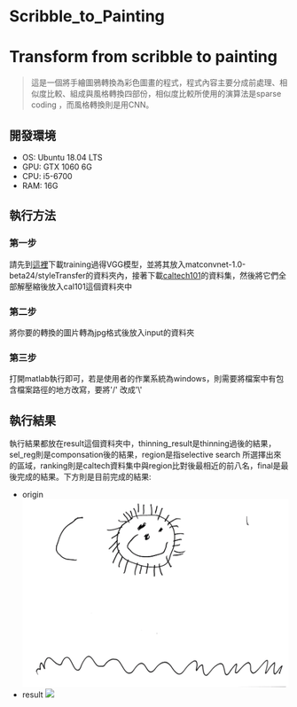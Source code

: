 # Scribble_to_Painting

# Transform from scribble to painting
>這是一個將手繪圖鴉轉換為彩色圖畫的程式，程式內容主要分成前處理、相似度比較、組成與風格轉換四部份，相似度比較所使用的演算法是sparse coding
，而風格轉換則是用CNN。

## 開發環境
* OS: Ubuntu 18.04 LTS
* GPU: GTX 1060 6G
* CPU: i5-6700
* RAM: 16G

## 執行方法
### 第一步
請先到[這裡](https://drive.google.com/file/d/18jXHQcELDsqrhYOKPIz-lPKgGUoQCPHU/view?usp=sharing)下載training過得VGG模型，並將其放入matconvnet-1.0-beta24/styleTransfer的資料夾內，接著下載[caltech101](http://www.vision.caltech.edu/Image_Datasets/Caltech101/)的資料集，然後將它們全部解壓縮後放入cal101這個資料夾中

### 第二步
將你要的轉換的圖片轉為jpg格式後放入input的資料夾

### 第三步
打開matlab執行即可，若是使用者的作業系統為windows，則需要將檔案中有包含檔案路徑的地方改寫，要將'/'
改成'\\'


## 執行結果
執行結果都放在result這個資料夾中，thinning_result是thinning過後的結果，sel_reg則是componsation後的結果，region是指selective search
所選擇出來的區域，ranking則是caltech資料集中與region比對後最相近的前八名，final是最後完成的結果。下方則是目前完成的結果:
* origin
<img width="600" src="/input/image000.jpg"/></img>
* result
<img width="600" src="/result/final/image1_style4.png"/></img>

